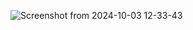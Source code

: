 ![Screenshot from 2024-10-03 12-33-43](https://github.com/user-attachments/assets/b5c26467-7ac8-4a37-a32a-af0904aa4909)


